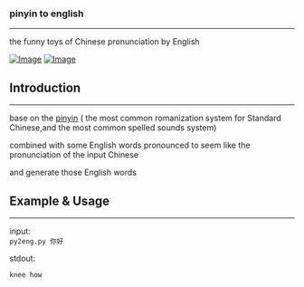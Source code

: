 ###  pinyin to english

---
the funny toys of Chinese pronunciation by English

[![Image](https://img.shields.io/badge/python-%203.11-green.svg?style=for-the-badge&logo=python)](https://www.python.org/)
[![Image](https://img.shields.io/badge/pypinyin-%20v0.49.0-red.svg?style=for-the-badge&logo=pypi)](https://pypi.org/project/pypinyin)

## Introduction

---
base on the [pinyin](https://en.wikipedia.org/wiki/Pinyin) ( the most common romanization system for Standard Chinese,and the most common spelled sounds system)  

combined with some English words pronounced to seem like the pronunciation of the input Chinese 

and generate those English words

## Example & Usage

---
input:  
`py2eng.py 你好` 

stdout: 

`knee how`






